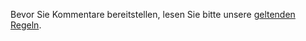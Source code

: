 Bevor Sie Kommentare bereitstellen, lesen Sie bitte unsere [geltenden Regeln](../house-rules.md).

<!--HONumber=Dec16_HO2-->


